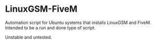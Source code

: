 # LinuxGSM-FiveM
Automation script for Ubuntu systems that installs LinuxGSM and FiveM.  Intended to be a run and done type of script.

Unstable and untested.
